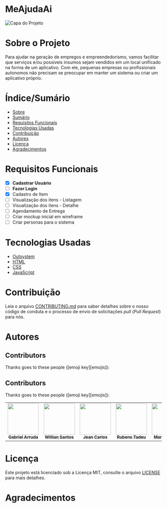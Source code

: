 # MeAjudaAi

![Capa do Projeto](https://i.imgur.com/tbxNCj8.png)

# Sobre o Projeto

Para ajudar na geração de empregos e empreendedorismo, vamos facilitar que serviços e/ou possíveis insumos sejam vendidos em um local unificado na forma de um aplicativo. Com ele, pequenas empresas ou profissionais autonomos não precisam se preocupar em manter um sistema ou criar um aplicativo próprio.

# Índice/Sumário

* [Sobre](#sobre-o-projeto)
* [Sumário](#índice/sumário)
* [Requisitos Funcionais](#requisitos-funcionais)
* [Tecnologias Usadas](#tecnologias-usadas)
* [Contribuição](#contribuição)
* [Autores](#autores)
* [Licença](#licença)
* [Agradecimentos](#agradecimentos)


# Requisitos Funcionais 

- [x] **Cadastrar Usuário**
- [ ] **Fazer Login**
- [x] Cadastro de Item
- [ ] Visualização dos itens - Listagem
- [ ] Visualização dos itens - Detalhe
- [ ] Agendamento de Entrega
- [ ] Criar mockup inicial em wireframe
- [ ] Criar personas para o sistema

# Tecnologias Usadas

- [Outsystem](https://outsystems.com/)
- [HTML](https://www.w3schools.com/html/)
- [CSS](https://www.w3schools.com/css/)
- [JavaScript](https://www.w3schools.com/js/)

# Contribuição

Leia o arquivo [CONTRIBUTING.md](CONTRIBUTING.md) para saber detalhes sobre o nosso código de conduta e o processo de envio de solicitações *pull* (*Pull Request*) para nós.

# Autores

## Contributors

Thanks goes to these people ([emoji key][emojis]):

## Contributors

Thanks goes to these people ([emoji key][emojis]):

<!-- ALL-CONTRIBUTORS-LIST:START - Do not remove or modify this section -->
<!-- prettier-ignore-start -->
<!-- markdownlint-disable -->
<table>
  <tr>
    <td align="center"><a href="#"><img src="https://avatars.githubusercontent.com/u/158631?v=4?s=100" width="100px;" alt=""/><br /><sub><b>Gabriel Arruda</b></sub></a><br /></td>
    <td align="center"><a href="#"><img src="https://avatars.githubusercontent.com/u/158631?v=4?s=100" width="100px;" alt=""/><br /><sub><b>Willian Santos</b></sub></a><br /></td>
    <td align="center"><a href="#"><img src="https://avatars.githubusercontent.com/u/158631?v=4?s=100" width="100px;" alt=""/><br /><sub><b>Jean Carlos</b></sub></a><br /></td>
    <td align="center"><a href="#"><img src="https://avatars.githubusercontent.com/u/158631?v=4?s=100" width="100px;" alt=""/><br /><sub><b>Rubens Tadeu</b></sub></a><br /></td>
    <td align="center"><a href="#"><img src="https://avatars.githubusercontent.com/u/158631?v=4?s=100" width="100px;" alt=""/><br /><sub><b>Marcela Silva</b></sub></a><br /></td>
    <td align="center"><a href="#"><img src="https://avatars.githubusercontent.com/u/158631?v=4?s=100" width="100px;" alt=""/><br /><sub><b>Lucas Vilela</b></sub></a><br /></td>
    <td align="center"><a href="#"><img src="https://avatars.githubusercontent.com/u/158631?v=4?s=100" width="100px;" alt=""/><br /><sub><b>Diego</b></sub></a><br /></td>
  </tr>
</table>

<!-- markdownlint-restore -->
<!-- prettier-ignore-end -->

<!-- ALL-CONTRIBUTORS-LIST:END -->

# Licença

Este projeto está licenciado sob a Licença MIT,  consulte o arquivo [LICENSE](LICENSE) para mais detalhes.

# Agradecimentos

